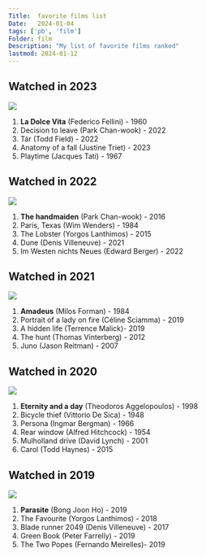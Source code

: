 ```yaml
---
Title:  favorite films list
Date:   2024-01-04
tags: ['pb', 'film']
Folder: film
Description: "My list of favorite films ranked"
lastmod: 2024-01-12
---
```


## Watched in 2023

![](/../../images/dolcevita.jpg)

1. **La Dolce Vita** (Federico Fellini) - 1960
2. Decision to leave (Park Chan-wook) - 2022
3. Tár (Todd Field) - 2022
4. Anatomy of a fall (Justine Triet) - 2023
5. Playtime (Jacques Tati) - 1967


## Watched in 2022

![](/../../images/handmaiden.jpg)

1. **The handmaiden** (Park Chan-wook) - 2016
2. Paris, Texas (Wim Wenders) - 1984
3. The Lobster (Yorgos Lanthimos) - 2015
4. Dune (Denis Villeneuve) - 2021
5. Im Westen nichts Neues (Edward Berger) - 2022


## Watched in 2021

![](/../../images/amadeus.jpg)

1. **Amadeus** (Milos Forman) - 1984
2. Portrait of a lady on fire (Céline Sciamma) - 2019
3. A hidden life (Terrence Malick)- 2019
4. The hunt (Thomas Vinterberg) - 2012
5. Juno (Jason Reitman) - 2007


## Watched in 2020

![](/../../images/eternity.jpg)

1. **Eternity and a day** (Theodoros Aggelopoulos) - 1998
2. Bicycle thief (Vittorio De Sica) - 1948
3. Persona (Ingmar Bergman) - 1966
4. Rear window (Alfred Hitchcock) - 1954
5. Mulholland drive (David Lynch) - 2001
6. Carol (Todd Haynes) - 2015


## Watched in 2019

![](/../../images/parasite.jpg)

1. **Parasite** (Bong Joon Ho) - 2019
2. The Favourite (Yorgos Lanthimos) - 2018
3. Blade runner 2049 (Denis Villeneuve) - 2017
4. Green Book (Peter Farrelly) - 2019
5. The Two Popes (Fernando Meirelles)- 2019

